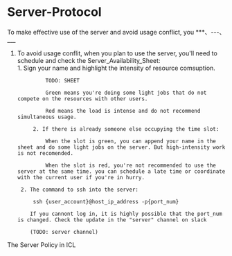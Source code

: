 # Server-Protocol
To make effective use of the server and avoid usage conflict, you
***、---、___
1. To avoid usage conflit, when you plan to use the server, you'll need to schedule and check the Server_Availability_Sheet:  
            1. Sign your name and highlight the intensity of resource comsuption.
            
                TODO: SHEET
                
                Green means you're doing some light jobs that do not compete on the resources with other users. 
                
                Red means the load is intense and do not recommend simultaneous usage. 
                
            2. If there is already someone else occupying the time slot:
            
                When the slot is green, you can append your name in the sheet and do some light jobs on the server. But high-intensity work is not recomended. 
                
                When the slot is red, you're not recommended to use the server at the same time. you can schedule a late time or coordinate with the current user if you're in hurry.
                
        2. The command to ssh into the server:
        
            ssh {user_account}@host_ip_address -p{port_num}
            
           If you cannont log in, it is highly possible that the port_num is changed. Check the update in the "server" channel on slack
           
           (TODO: server channel)



The Server Policy in ICL
